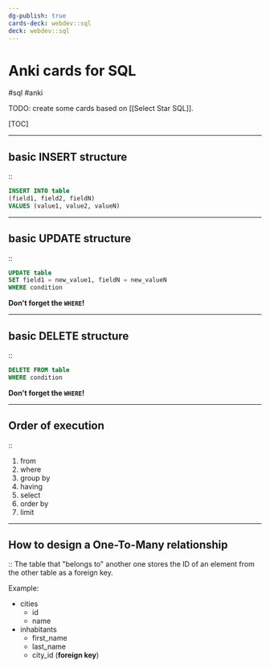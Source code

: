 ```yaml
---
dg-publish: true
cards-deck: webdev::sql
deck: webdev::sql
---
```


# Anki cards for SQL

#sql #anki

TODO: create some cards based on [[Select Star SQL]].

[TOC]


---

<!-- basicblock-start oid="ObsNdUD7ChYD2nSHbUzBUfy8" -->
## basic INSERT structure
::
```sql
INSERT INTO table
(field1, field2, fieldN)
VALUES (value1, value2, valueN)
```
<!-- basicblock-end -->

---

<!-- basicblock-start oid="ObshNKoEgf78pzGvpROw0cz6" -->
## basic UPDATE structure
::
```sql
UPDATE table
SET field1 = new_value1, fieldN = new_valueN
WHERE condition
```
**Don't forget the `WHERE`!**
<!-- basicblock-end -->


---

<!-- basicblock-start oid="ObsGYRlID7zhrZoZOvqIpJBK" -->
## basic DELETE structure
::
```sql
DELETE FROM table
WHERE condition
```
**Don't forget the `WHERE`!**
<!-- basicblock-end -->


---

<!-- basicblock-start oid="ObsiQqLjoAfkhB1D7VxHgygF" -->
## Order of execution
::
1. from
2. where
3. group by
4. having
5. select
6. order by
7. limit
<!-- basicblock-end -->


---

<!-- basicblock-start oid="ObsT4lP99y9RunAxYUzx5GiP" -->
## How to design a One-To-Many relationship
::
The table that "belongs to" another one stores the ID of an element from the other table as a foreign key.

Example:

- cities
    - id
    - name
- inhabitants
    - first_name
    - last_name
    - city_id (**foreign key**)

<!-- basicblock-end -->
